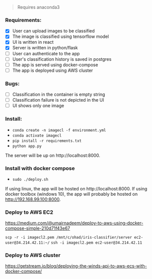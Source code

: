 > Requires anaconda3

### Requirements:
- [X] User can upload images to be classified
- [X] The image is classified using tensorflow model
- [X] UI is written in react
- [X] Server is written in python/flask
- [ ] User can authenticate to the app
- [ ] User's classification history is saved in postgres
- [ ] The app is served using docker-compose
- [ ] The app is deployed using AWS cluster 

### Bugs:
- [ ] Classification in the container is empty string
- [ ] Classification failure is not depicted in the UI
- [ ] UI shows only one image

### Install:
- `conda create -n imagecl -f environment.yml`
- `conda activate imagecl`
- `pip install -r requirements.txt`
- `python app.py`

The server will be up on http://localhost:8000.

### Install with docker compose
- `sudo ./deploy.sh`

If using linux, the app will be hosted on http://localhost:8000. 
If using docker toolbox (windows 10), the app will probably be hosted on http://192.168.99.100:8000.


### Deploy to AWS EC2
https://medium.com/@umairnadeem/deploy-to-aws-using-docker-compose-simple-210d71f43e67

`scp -r -i imagecl2.pem /mnt/c/ohad/iris-classifier/server ec2-user@34.214.42.11:~/`
`ssh -i imagecl2.pem ec2-user@34.214.42.11`

### Deploy to AWS cluster
https://getstream.io/blog/deploying-the-winds-api-to-aws-ecs-with-docker-compose/